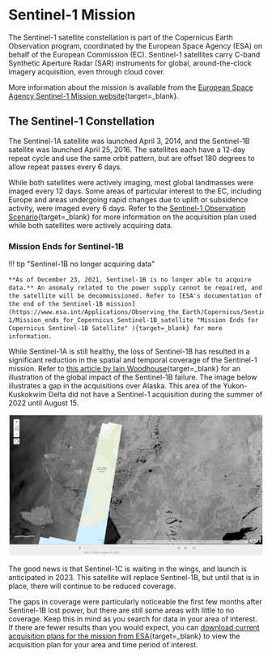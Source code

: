 # Sentinel-1 Mission

The Sentinel-1 satellite constellation is part of the Copernicus Earth Observation program, coordinated by the European Space Agency (ESA) on behalf of the European Commission (EC). Sentinel-1 satellites carry C-band Synthetic Aperture Radar (SAR) instruments for global, around-the-clock imagery acquisition, even through cloud cover. 

More information about the mission is available from the [European Space Agency Sentinel-1 Mission website](https://sentinels.copernicus.eu/web/sentinel/missions/sentinel-1 "Sentinel-1 Mission" ){target=_blank}.

## The Sentinel-1 Constellation

The Sentinel-1A satellite was launched April 3, 2014, and the Sentinel-1B satellite was launched April 25, 2016. The satellites each have a 12-day repeat cycle and use the same orbit pattern, but are offset 180 degrees to allow repeat passes every 6 days. 

While both satellites were actively imaging, most global landmasses were imaged every 12 days. Some areas of particular interest to the EC, including Europe and areas undergoing rapid changes due to uplift or subsidence activity, were imaged every 6 days. Refer to the [Sentinel-1 Observation Scenario](https://sentinel.esa.int/web/sentinel/missions/sentinel-1/observation-scenario "https://sentinel.esa.int/web/sentinel/missions/sentinel-1/observation-scenario" ){target=_blank} for more information on the acquisition plan used while both satellites were actively acquiring data.

### Mission Ends for Sentinel-1B

!!! tip "Sentinel-1B no longer acquiring data"

    **As of December 23, 2021, Sentinel-1B is no longer able to acquire data.** An anomaly related to the power supply cannot be repaired, and the satellite will be decommissioned. Refer to [ESA's documentation of the end of the Sentinel-1B mission](https://www.esa.int/Applications/Observing_the_Earth/Copernicus/Sentinel-1/Mission_ends_for_Copernicus_Sentinel-1B_satellite "Mission Ends for Copernicus Sentinel-1B Satellite" ){target=_blank} for more information.

While Sentinel-1A is still healthy, the loss of Sentinel-1B has resulted in a significant reduction in the spatial and temporal coverage of the Sentinel-1 mission. Refer to [this article by Iain Woodhouse](https://www.earthblox.io/blog/the-impact-of-the-sentinel-1b-failure-and-looking-forward-to-sentinel-1c "The impact of the Sentinel-1B failure and looking forward to Sentinel-1C" ){target=_blank} for an illustration of the global impact of the Sentinel-1B failure. The image below illustrates a gap in the acquisitions over Alaska. This area of the Yukon-Kuskokwim Delta did not have a Sentinel-1 acquisition during the summer of 2022 until August 15.

![Y-K Delta Gap](images/s1b_hole_alaska.png "Lack of acquisitions over the Yukon-Kuskokwim Delta, Alaska")

The good news is that Sentinel-1C is waiting in the wings, and launch is anticipated in 2023. This satellite will replace Sentinel-1B, but until that is in place, there will continue to be reduced coverage. 

The gaps in coverage were particularly noticeable the first few months after Sentinel-1B lost power, but there are still some areas with little to no coverage. Keep this in mind as you search for data in your area of interest. If there are fewer results than you would expect, you can [download current acquisition plans for the mission from ESA](https://sentinels.copernicus.eu/web/sentinel/missions/sentinel-1/observation-scenario/acquisition-segments "Sentinel-1 Acquisition Segments" ){target=_blank} to view the acquisition plan for your area and time period of interest.
